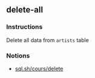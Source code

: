 ## delete-all

### Instructions

Delete all data from `artists` table

### Notions

- [sql.sh/cours/delete](https://sql.sh/cours/delete)
